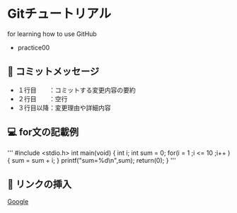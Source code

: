 # Gitチュートリアル
for learning how to use GitHub
- practice00

## :memo: コミットメッセージ
- １行目　　：コミットする変更内容の要約
- ２行目　　：空行
- ３行目以降：変更理由や詳細内容

## :computer: for文の記載例
'''
#include <stdio.h>
int main(void)
{
    int i;
    int sum = 0;
    for(i = 1 ;i <= 10 ;i++ )
    {
        sum = sum + i;
    }
    printf("sum=%d\n",sum);
    return(0);
}
'''

## :link: リンクの挿入
[Google](https://www.google.co.jp/)
